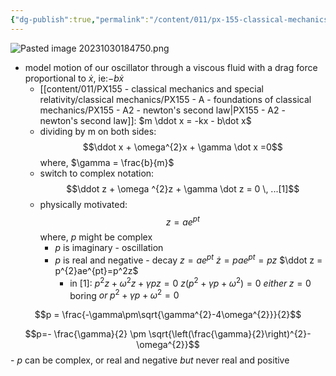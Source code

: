 ```yaml
---
{"dg-publish":true,"permalink":"/content/011/px-155-classical-mechanics-and-special-relativity/classical-mechanics/px-155-d-simple-harmonic-motion/px-155-d7-damped-oscillations/","noteIcon":"1","created":"2025-08-27T13:14:08.818+01:00","updated":"2024-11-26T19:55:57.000+00:00"}
---
```


![Pasted image 20231030184750.png](/img/user/pics/Pasted%20image%2020231030184750.png)
- model motion of our oscillator through a viscous fluid with a drag force proportional to $\dot x$, ie:$-b\dot x$
	- [[content/011/PX155 - classical mechanics and special relativity/classical mechanics/PX155 - A - foundations of classical mechanics/PX155 - A2 - newton's second law\|PX155 - A2 - newton's second law]]: $m \ddot x = -kx - b\dot x$
	- dividing by m on both sides:$$\ddot x + \omega^{2}x + \gamma \dot x =0$$
			where, $\gamma = \frac{b}{m}$
	- switch to complex notation:
$$\ddot z + \omega ^{2}z + \gamma \dot z = 0 \, ...[1]$$
	- physically motivated:
$$z = ae^{pt}$$
			where, $p$ might be complex
		- $p$ is imaginary - oscillation
		- $p$ is real and negative - decay
			$z=ae^{pt}$
			$\dot z = pae^{pt}=pz$
			$\ddot z = p^{2}ae^{pt}=p^2z$
			- in $[1]$: $p^{2}z+\omega ^{2}z+\gamma pz =0$
				$z(p^{2} + \gamma p + \omega^{2})=0$
				$either \; z=0$ boring
				$or \; p^{2} + \gamma p + \omega^{2} = 0$
				
$$p = \frac{-\gamma\pm\sqrt{\gamma^{2}-4\omega^{2}}}{2}$$
				
$$p=- \frac{\gamma}{2} \pm \sqrt{\left(\frac{\gamma}{2}\right)^{2}-\omega^{2}}$$
				- $p$ can be complex, or real and negative *but* never real and positive